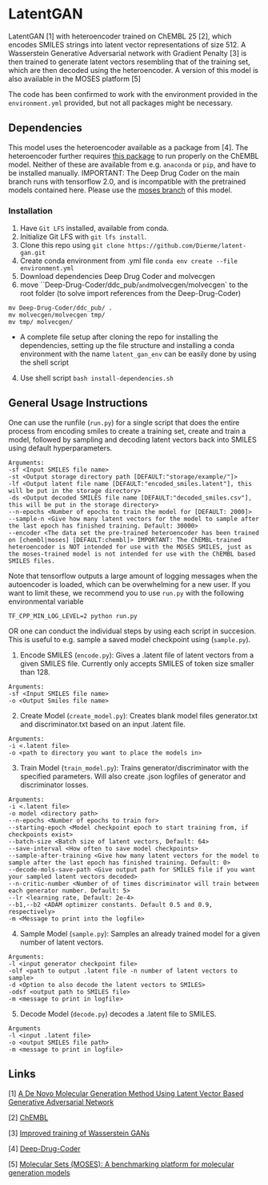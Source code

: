 LatentGAN
=========

LatentGAN [1] with heteroencoder trained on ChEMBL 25 [2], which encodes SMILES strings into latent vector representations of size 512. A Wasserstein Generative Adversarial network with Gradient Penalty [3] is then trained to generate latent vectors resembling that of the training set, which are then decoded using the heteroencoder. A version of this model is also available in the MOSES platform [5]
 
The code has been confirmed to work with the environment provided in the `environment.yml` provided, but not all packages might be necessary. 

Dependencies
------------
This model uses the heteroencoder available as a package from [4]. The heteroencoder further requires [this package](https://github.com/EBjerrum/molvecgen) to run properly on the ChEMBL model. Neither of these are available from e.g. `anaconda` or `pip`, and have to be installed manually. 
IMPORTANT: The Deep Drug Coder on the main branch runs with tensorflow 2.0, and is incompatible with the pretrained models contained here. Please use the [moses branch](https://github.com/pcko1/Deep-Drug-Coder/tree/moses) of this model.

### Installation
1. Have `Git LFS` installed, available from conda.
2. Initialize Git LFS with `git lfs install`.
3.  Clone this repo using `git clone https://github.com/Dierme/latent-gan.git`
4.  Create conda environment from .yml file `conda env create --file environment.yml`
5.  Download dependencies Deep Drug Coder and molvecgen
6.  move ``Deep-Drug-Coder/ddc_pub/` and `molvecgen/molvecgen` to the root folder (to solve import references from the Deep-Drug-Coder)
~~~
mv Deep-Drug-Coder/ddc_pub/ .
mv molvecgen/molvecgen tmp/
mv tmp/ molvecgen/
~~~

- A complete file setup after cloning the repo for installing the dependencies, setting up the file structure and installing a conda environment with the name `latent_gan_env` can be easily done by using the shell script
4. Use shell script `bash install-dependencies.sh`

General Usage Instructions
--------------------------

One can use the runfile (`run.py`) for a single script that does the entire process from encoding smiles to create a training set, create and train a model, followed by sampling and decoding latent vectors back into SMILES using default hyperparameters.

~~~~
Arguments:
-sf <Input SMILES file name>
-st <Output storage directory path [DEFAULT:"storage/example/"]>
-lf <Output latent file name [DEFAULT:"encoded_smiles.latent"], this will be put in the storage directory>
-ds <Output decoded SMILES file name [DEFAULT:"decoded_smiles.csv"], this will be put in the storage directory>
--n-epochs <Number of epochs to train the model for [DEFAULT: 2000]>
--sample-n <Give how many latent vectors for the model to sample after the last epoch has finished training. Default: 30000>
--encoder <The data set the pre-trained heteroencoder has been trained on [chembl|moses] [DEFAULT:chembl]> IMPORTANT: The ChEMBL-trained heteroencoder is NOT intended for use with the MOSES SMILES, just as the moses-trained model is not intended for use with the ChEMBL based SMILES files.
~~~~

Note that tensorflow outputs a large amount of logging messages when the autoencoder is loaded, which can be overwhelming for a new user. If you want to limit these, we recommend you to use `run.py` with the following environmental variable
~~~
TF_CPP_MIN_LOG_LEVEL=2 python run.py
~~~

OR one can conduct the individual steps by using each script in succesion. This is useful to e.g. sample a saved model checkpoint using (`sample.py`).


1) Encode SMILES (`encode.py`): Gives a .latent file of latent vectors from a given SMILES file. Currently only accepts SMILES of token size smaller than 128. 


~~~~
Arguments:
-sf <Input SMILES file name>
-o <Output Smiles file name>
~~~~
 

2) Create Model (`create_model.py`): Creates blank model files generator.txt and discriminator.txt  based on an input .latent file. 

~~~~
Arguments: 
-i <.latent file> 
-o <path to directory you want to place the models in> 
~~~~

3) Train Model (`train_model.py`): Trains generator/discriminator with the specified parameters. Will also create .json logfiles of generator and discriminator losses. 
~~~~
Arguments:
-i <.latent file> 
-o model <directory path>
--n-epochs <Number of epochs to train for>
--starting-epoch <Model checkpoint epoch to start training from, if checkpoints exist> 
--batch-size <Batch size of latent vectors, Default: 64> 
--save-interval <How often to save model checkpoints> 
--sample-after-training <Give how many latent vectors for the model to sample after the last epoch has finished training. Default: 0>
--decode-mols-save-path <Give output path for SMILES file if you want your sampled latent vectors decoded> 
--n-critic-number <Number of of times discriminator will train between each generator number. Default: 5>
--lr <learning rate, Default: 2e-4> 
--b1,--b2 <ADAM optimizer constants. Default 0.5 and 0.9, respectively>
-m <Message to print into the logfile> 
~~~~

4) Sample Model (`sample.py`): Samples an already trained model for a given number of latent vectors. 
~~~~
Arguments: 
-l <input generator checkpoint file> 
-olf <path to output .latent file -n number of latent vectors to sample> 
-d <Option to also decode the latent vectors to SMILES> 
-odsf <output path to SMILES file> 
-m <message to print in logfile>
~~~~

5) Decode Model (`decode.py`) decodes a .latent file to SMILES. 
~~~~
Arguments 
-l <input .latent file> 
-o <output SMILES file path> 
-m <message to print in logfile>
~~~~


## Links

[1] [A De Novo Molecular Generation Method Using Latent Vector Based Generative Adversarial Network](https://jcheminf.biomedcentral.com/articles/10.1186/s13321-019-0397-9)

[2] [ChEMBL](https://www.ebi.ac.uk/chembl/)

[3] [Improved training of Wasserstein GANs](https://arxiv.org/abs/1704.00028)

[4] [Deep-Drug-Coder](https://github.com/pcko1/Deep-Drug-Coder)

[5] [Molecular Sets (MOSES): A benchmarking platform for molecular generation models](https://github.com/molecularsets/moses)
